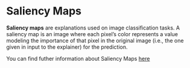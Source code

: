 # Saliency Maps

**Saliency maps** are explanations used on image classification tasks. A saliency map is an image where each pixel’s color represents a value modeling the importance of that pixel in the original image (i.e., the one given in input to the explainer) for the prediction.

You can find futher information about Saliency Maps [here](../../T3.1/saliency_maps.md)
